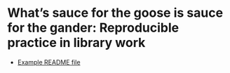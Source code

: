 # What’s sauce for the goose is sauce for the gander: Reproducible practice in library work
* [Example README file](example-README.md)

